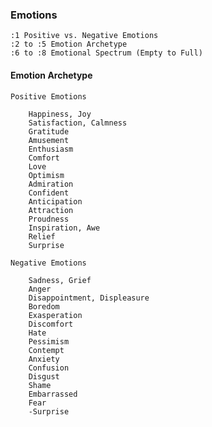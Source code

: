 
### Emotions
	
	:1 Positive vs. Negative Emotions
	:2 to :5 Emotion Archetype
	:6 to :8 Emotional Spectrum (Empty to Full)
	
#### Emotion Archetype
	
	Positive Emotions
		
		Happiness, Joy
		Satisfaction, Calmness
		Gratitude
		Amusement
		Enthusiasm
		Comfort
		Love
		Optimism
		Admiration
		Confident
		Anticipation
		Attraction
		Proudness
		Inspiration, Awe
		Relief
		Surprise
		
	Negative Emotions
		
		Sadness, Grief
		Anger
		Disappointment, Displeasure
		Boredom
		Exasperation
		Discomfort
		Hate
		Pessimism
		Contempt
		Anxiety
		Confusion
		Disgust
		Shame
		Embarrassed
		Fear
		-Surprise
		
